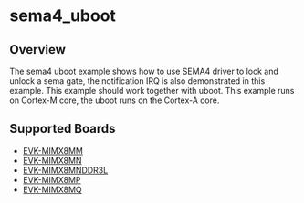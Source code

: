 # sema4_uboot

## Overview
The sema4 uboot example shows how to use SEMA4 driver to lock and unlock a sema gate,
the notification IRQ is also demonstrated in this example.
This example should work together with uboot. This example runs on Cortex-M core,
the uboot runs on the Cortex-A core.

## Supported Boards
- [EVK-MIMX8MM](../../../_boards/evkmimx8mm/driver_examples/sema4/uboot/example_board_readme.md)
- [EVK-MIMX8MN](../../../_boards/evkmimx8mn/driver_examples/sema4/uboot/example_board_readme.md)
- [EVK-MIMX8MNDDR3L](../../../_boards/evkmimx8mnddr3l/driver_examples/sema4/uboot/example_board_readme.md)
- [EVK-MIMX8MP](../../../_boards/evkmimx8mp/driver_examples/sema4/uboot/example_board_readme.md)
- [EVK-MIMX8MQ](../../../_boards/evkmimx8mq/driver_examples/sema4/uboot/example_board_readme.md)
